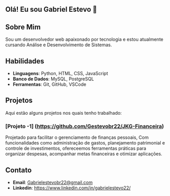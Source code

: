 ## Olá! Eu sou Gabriel Estevo 👋

## Sobre Mim
Sou um desenvolvedor web apaixonado por tecnologia e estou atualmente cursando Análise e Desenvolvimento de Sistemas.

## Habilidades
- **Linguagens**: Python, HTML, CSS, JavaScript
- **Banco de Dados**: MySQL, PostgreSQL
- **Ferramentas**: Git, GitHub, VSCode

## Projetos
Aqui estão alguns projetos nos quais tenho trabalhado:

### [Projeto -1] (https://github.com/Gestevobr22/JKG-Financeira)
Projetado para facilitar o gerenciamento de finanças pessoais, Com funcionalidades como administração de gastos, planejamento patrimonial e controle de investimentos, ofereceemos ferramentas práticas para organizar despesas, acompanhar metas financeiras e otimizar aplicações.

## Contato
- **Email**: [Gabrielestevobr22@gmail.com](mailto:gabrielestevobr22@gmail.com)
- **Linkedin**: https://www.linkedin.com/in/gabrielestevo22/
